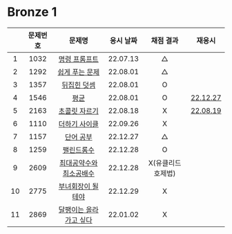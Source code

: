 # Bronze 1

|     | 문제번호 |                문제명                | 응시 날짜 |     채점 결과     |            재응시            |
| :-: | :------: | :----------------------------------: | :-------: | :---------------: | :--------------------------: |
|  1  |   1032   |      [명령 프롬프트](./1032.js)      | 22.07.13  |         △         |
|  2  |   1292   |     [쉽게 푸는 문제](./1292.js)      | 22.08.01  |         △         |
|  3  |   1357   |       [뒤집힌 덧셈](./1357.js)       | 22.08.01  |         O         |
|  4  |   1546   |          [평균](./1546.js)           | 22.08.01  |         O         | [22.12.27](./replay/1546.js) |
|  5  |   2163   |      [초콜릿 자르기](./2163.js)      | 22.08.18  |         X         | [22.08.19](./replay/2163.js) |
|  6  |   1110   |      [더하기 사이클](./1110.js)      | 22.09.26  |         X         |
|  7  |   1157   |        [단어 공부](./1157.js)        | 22.12.27  |         △         |
|  8  |   1259   |       [팰린드롬수](./1259.js)        | 22.12.28  |         O         |
|  9  |   2609   | [최대공약수와 최소공배수](./2609.js) | 22.12.28  | X(유클리드호제법) |
| 10  |   2775   |    [부녀회장이 될테야](./2775.js)    | 22.12.29  |         X         |
| 11  |   2869   | [달팽이는 올라가고 싶다](./2869.js)  | 22.01.02  |         X         |

